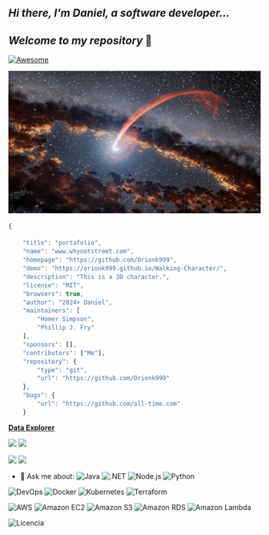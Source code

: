 ## _Hi there, I'm Daniel, a software developer..._ 

## _Welcome to my repository_  👋


[![Awesome](https://awesome.re/badge.svg)](https://awesome.re)



![El universo es Infinito](./BhShredder_NASA_3482.jpg)


```javascript
{
    
    "title": "portafolio",
    "name": "www.whynotstreet.com",
    "homepage": "https://github.com/Orionk999",
    "demo": "https://orionk999.github.io/Walking-Character/",
    "description": "This is a 3D character.",
    "license": "MIT",
    "browsers": true,
    "author": "2024+ Daniel",
    "maintainers": [
        "Homer Simpson",
        "Phillip J. Fry"
    ],
    "sponsors": [],
    "contributors": ["Me"],
    "repository": {
        "type": "git",
        "url": "https://github.com/Orionk999"
    },
    "bugs": {
        "url": "https://github.com/all-time.com"
    }
```

 <b><a href="https://ossinsight.io/explore/">Data Explorer</a></b>

![](https://img.shields.io/badge/Linux-FCC624?style=for-the-badge&logo=linux&logoColor=black)
![](https://img.shields.io/badge/Windows-0078D6?style=for-the-badge&logo=windows&logoColor=white)

![](https://img.shields.io/badge/logo-gitlab-blue?logo=gitlab) 
![](https://img.shields.io/badge/logo-gitlab-blue?logo=gitlab&logoColor=white)

- 💬 Ask me about:
![Java](https://img.shields.io/badge/Java-ED8B00?style=flat&logo=java&logoColor=white)
![.NET](https://img.shields.io/badge/.NET-512BD4?style=flat&logo=dotnet&logoColor=white)
![Node.js](https://img.shields.io/badge/Node.js-43853D?style=flat&logo=node.js&logoColor=white)
![Python](https://img.shields.io/badge/Python-3776AB?style=flat&logo=python&logoColor=white)


![DevOps](https://img.shields.io/badge/DevOps-000000?style=for-the-badge&logo=gitlab&logoColor=white)
![Docker](https://img.shields.io/badge/Docker-2496ED?style=for-the-badge&logo=docker&logoColor=white)
![Kubernetes](https://img.shields.io/badge/Kubernetes-326CE5?style=for-the-badge&logo=kubernetes&logoColor=white)
![Terraform](https://img.shields.io/badge/Terraform-623CE4?style=for-the-badge&logo=terraform&logoColor=white)

![AWS](https://img.shields.io/badge/AWS-232F3E?style=flat&logo=amazon-aws&logoColor=white)
![Amazon EC2](https://img.shields.io/badge/Amazon_EC2-232F3E?style=flat&logo=amazon-aws&logoColor=white)
![Amazon S3](https://img.shields.io/badge/Amazon_S3-232F3E?style=flat&logo=amazon-s3&logoColor=white)
![Amazon RDS](https://img.shields.io/badge/Amazon_RDS-232F3E?style=flat&logo=amazon-rds&logoColor=white)
![Amazon Lambda](https://img.shields.io/badge/Amazon_Lambda-232F3E?style=flat&logo=amazon-aws&logoColor=white)

![Licencia](https://img.shields.io/badge/Licencia-MIT-blue?style=for-the-badge)




